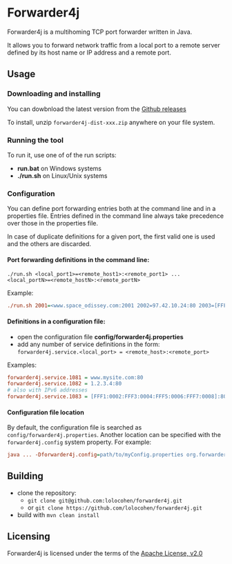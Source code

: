 # Forwarder4j
Forwarder4j is a multihoming TCP port forwarder written in Java.

It allows you to forward network traffic from a local port to a remote server defined by its host name or IP address and a remote port.

## Usage

### Downloading and installing

You can dowbnload the latest version from the [Github releases](https://github.com/lolocohen/forwarder4j/releases)

To install, unzip `forwarder4j-dist-xxx.zip` anywhere on your file system.


### Running the tool

To run it, use one of of the run scripts:
- **run.bat** on Windows systems
- **./run.sh** on Linux/Unix systems

### Configuration

You can define port forwarding entries both at the command line and in a properties file. Entries defined in the command line always take precedence over those in the properties file.

In case of duplicate definitions for a given port, the first valid one is used and the others are discarded. 

#### Port forwarding definitions in the command line:

```
./run.sh <local_port1>=<remote_host1>:<remote_port1> ... <local_portN>=<remote_hostN>:<remote_portN>
```

Example: 

```ini
./run.sh 2001=<www.space_odissey.com:2001 2002=97.42.10.24:80 2003=[FFF1:0002:FFF3:0004:FFF5:0006:FFF7:0008]:80
```

#### Definitions in a configuration file:

- open the configuration file **config/forwarder4j.properties**
- add any number of service definitions in the form:<br>
`forwarder4j.service.<local_port> = <remote_host>:<remote_port>`

Examples:
```INI
forwarder4j.service.1081 = www.mysite.com:80
forwarder4j.service.1082 = 1.2.3.4:80
# also with IPv6 addresses
forwarder4j.service.1083 = [FFF1:0002:FFF3:0004:FFF5:0006:FFF7:0008]:80
```

#### Configuration file location

By default, the configuration file is searched as `config/forwarder4j.properties`. Another location can be specified with the `forwarder4j.config` system property. For example:

```ini
java ... -Dforwarder4j.config=path/to/myConfig.properties org.forwarder4j.Forwarder 8089=www.myhost.com:80
```


## Building

- clone the repository:
  - `git clone git@github.com:lolocohen/forwarder4j.git`
  - or `git clone https://github.com/lolocohen/forwarder4j.git`
- build with `mvn clean install`


## Licensing

Forwarder4j is licensed under the terms of the [Apache License, v2.0](http://www.apache.org/licenses/LICENSE-2.0.html)
